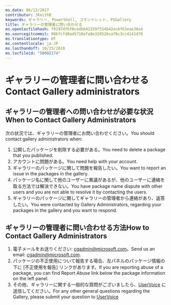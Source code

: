 ```yaml
---
ms.date: 06/12/2017
contributor: JKeithB
keywords: ギャラリー, PowerShell, コマンドレット, PSGallery
title: ギャラリーの管理者に問い合わせる
ms.openlocfilehash: f9197dfbf0cedb642259f554b42ec6f63eae30a4
ms.sourcegitcommit: 98b7cfd8ad5718efa8e320526ca76c3cc4141d78
ms.translationtype: HT
ms.contentlocale: ja-JP
ms.lasthandoff: 10/25/2018
ms.locfileid: "50002174"
---
```

# <a name="contact-gallery-administrators"></a><span data-ttu-id="1cecb-103">ギャラリーの管理者に問い合わせる</span><span class="sxs-lookup"><span data-stu-id="1cecb-103">Contact Gallery administrators</span></span>

## <a name="when-to-contact-gallery-administrators"></a><span data-ttu-id="1cecb-104">ギャラリーの管理者への問い合わせが必要な状況</span><span class="sxs-lookup"><span data-stu-id="1cecb-104">When to Contact Gallery Administrators</span></span>

<span data-ttu-id="1cecb-105">次の状況では、ギャラリーの管理者にお問い合わせください。</span><span class="sxs-lookup"><span data-stu-id="1cecb-105">You should contact gallery administrators when:</span></span>

1. <span data-ttu-id="1cecb-106">公開したパッケージを削除する必要がある。</span><span class="sxs-lookup"><span data-stu-id="1cecb-106">You need to delete a package that you published.</span></span>
2. <span data-ttu-id="1cecb-107">アカウントに問題がある。</span><span class="sxs-lookup"><span data-stu-id="1cecb-107">You need help with your account.</span></span>
3. <span data-ttu-id="1cecb-108">ギャラリーのパッケージに関して問題を報告したい。</span><span class="sxs-lookup"><span data-stu-id="1cecb-108">You want to report an issue in the packages in the gallery.</span></span>
4. <span data-ttu-id="1cecb-109">パッケージ名に関して他のユーザーに異議があるが、他のユーザーに連絡を取る方法では解決できない。</span><span class="sxs-lookup"><span data-stu-id="1cecb-109">You have package name dispute with other users and you are not able to resolve it by contacting the users.</span></span>
5. <span data-ttu-id="1cecb-110">ギャラリーのパッケージに関してギャラリーの管理者から連絡があり、返答したい。</span><span class="sxs-lookup"><span data-stu-id="1cecb-110">You were contacted by Gallery Administrators, regarding your packages in the gallery and you want to respond.</span></span>

## <a name="how-to-contact-gallery-administrators"></a><span data-ttu-id="1cecb-111">ギャラリーの管理者に問い合わせる方法</span><span class="sxs-lookup"><span data-stu-id="1cecb-111">How to Contact Gallery Administrators</span></span>

1. <span data-ttu-id="1cecb-112">電子メールをお送りください: cgadmin@microsoft.com。</span><span class="sxs-lookup"><span data-stu-id="1cecb-112">Send us an email: cgadmin@microsoft.com.</span></span>
2. <span data-ttu-id="1cecb-113">パッケージの不正使用について報告する場合、左パネルのパッケージ情報の下に [不正使用を報告] リンクがあります。</span><span class="sxs-lookup"><span data-stu-id="1cecb-113">If you are reporting abuse of a package, you can find Report Abuse link below the package information on the left panel.</span></span>
3. <span data-ttu-id="1cecb-114">その他、ギャラリーに関する一般的な質問がございましたら、[UserVoice](http://windowsserver.uservoice.com/forums/301869-powershell) に送信してください。</span><span class="sxs-lookup"><span data-stu-id="1cecb-114">For any other general questions regarding the Gallery, please submit your question to [UserVoice](http://windowsserver.uservoice.com/forums/301869-powershell)</span></span>
